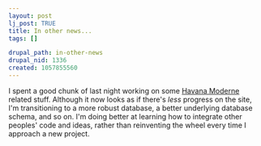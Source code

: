 ```yaml
--- 
layout: post
lj_post: TRUE
title: In other news...
tags: []

drupal_path: in-other-news
drupal_nid: 1336
created: 1057855560
---
```

I spent a good chunk of last night working on some <a href="http://www.havana-mod.com" target="_blank">Havana Moderne</a> related stuff. Although it now looks as if there's <i>less</i> progress on the site, I'm transitioning to a more robust database, a better underlying database schema, and so on. I'm doing better at learning how to integrate other peoples' code and ideas, rather than reinventing the wheel every time I approach a new project.
